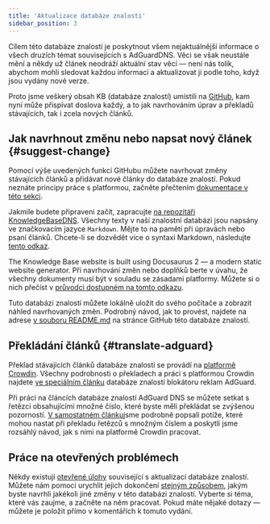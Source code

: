 ```yaml
---
title: 'Aktualizace databáze znalostí'
sidebar_position: 3
---
```


Cílem této databáze znalostí je poskytnout všem nejaktuálnější informace o všech druzích témat souvisejících s AdGuardDNS. Věci se však neustále mění a někdy už článek neodráží aktuální stav věcí — není nás tolik, abychom mohli sledovat každou informaci a aktualizovat ji podle toho, když jsou vydány nové verze.

Proto jsme veškerý obsah KB (databáze znalostí) umístili na [GitHub](https://github.com/AdguardTeam/KnowledgeBaseDNS), kam nyní může přispívat doslova každý, a to jak navrhováním úprav a překladů stávajících, tak i zcela nových článků.

## Jak navrhnout změnu nebo napsat nový článek {#suggest-change}

Pomocí výše uvedených funkcí GitHubu můžete navrhovat změny stávajících článků a přidávat nové články do databáze znalostí. Pokud neznáte principy práce s platformou, začněte přečtením [dokumentace v této sekci](https://docs.github.com/en).

Jakmile budete připraveni začít, zapracujte [na repozitáři KnowledgeBaseDNS](https://github.com/AdguardTeam/KnowledgeBaseDNS). Všechny texty v naší znalostní databázi jsou napsány ve značkovacím jazyce `Markdown`. Mějte to na paměti při úpravách nebo psaní článků. Chcete-li se dozvědět více o syntaxi Markdown, následujte [tento odkaz](https://docs.github.com/en/get-started/writing-on-github/getting-started-with-writing-and-formatting-on-github/basic-writing-and-formatting-syntax).

The Knowledge Base website is built using Docusaurus 2 — a modern static website generator. Při navrhování změn nebo doplňků berte v úvahu, že všechny dokumenty musí být v souladu se zásadami platformy. Můžete si o nich přečíst v [průvodci dostupném na tomto odkazu](https://docusaurus.io/docs/category/guides).

Tuto databázi znalostí můžete lokálně uložit do svého počítače a zobrazit náhled navrhovaných změn. Podrobný návod, jak to provést, najdete na adrese [v souboru README.md](https://github.com/AdguardTeam/KnowledgeBaseDNS/blob/master/README.md) na stránce GitHub této databáze znalostí.

## Překládání článků {#translate-adguard}

Překlad stávajících článků databáze znalostí se provádí na [platformě Crowdin](https://crowdin.com/project/adguard-knowledge-bases). Všechny podrobnosti o překladech a práci s platformou Crowdin najdete [ve speciálním článku](https://kb.adguard.com/en/general/adguard-translations) databáze znalostí blokátoru reklam AdGuard.

Při práci na článcích databáze znalostí AdGuard DNS se můžete setkat s řetězci obsahujícími množné číslo, které byste měli překládat se zvýšenou pozorností. [V samostatném článku](https://kb.adguard.com/en/miscellaneous/plurals)jsme podrobně popsali potíže, které mohou nastat při překladu řetězců s množným číslem a poskytli jsme rozsáhlý návod, jak s nimi na platformě Crowdin pracovat.

## Práce na otevřených problémech

Někdy existují [otevřené úlohy](https://github.com/AdguardTeam/KnowledgeBaseDNS/issues/) související s aktualizací databáze znalostí. Můžete nám pomoci urychlit jejich dokončení [stejným způsobem](#suggest-change), jakým byste navrhli jakékoli jiné změny v této databázi znalostí. Vyberte si téma, které vás zaujme, a začněte na něm pracovat. Pokud máte nějaké dotazy — můžete je položit přímo v komentářích k tomuto vydání.
  